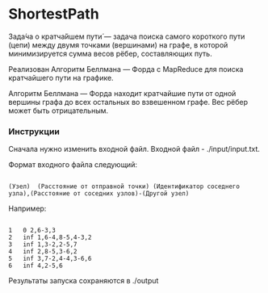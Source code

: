 # ShortestPath
Зада́ча о кратча́йшем пути́ — задача поиска самого короткого пути (цепи) между двумя точками (вершинами) на графе, в которой минимизируется сумма весов рёбер, составляющих путь.

Реализован Алгоритм Беллмана — Форда с MapReduce для поиска кратчайшего пути на графике.

Алгоритм Беллмана — Форда находит кратчайшие пути от одной вершины графа до всех остальных во взвешенном графе. Вес рёбер может быть отрицательным.

### Инструкции
Сначала нужно изменить входной файл. Входной файл - ./input/input.txt.

Формат входного файла следующий:
<pre><code>
(Узел)  (Расстояние от отправной точки) (Идентификатор соседнего узла),(Расстояние от соседних узлов)-(Другой узел)
</code></pre>

Например:
<pre><code>
1	0 2,6-3,3
2	inf 1,6-4,8-5,4-3,2
3	inf 1,3-2,2-5,7
4	inf 2,8-5,3-6,2
5	inf 3,7-2,4-4,3-6,6
6	inf 4,2-5,6
</code></pre>

Результаты запуска сохраняются в ./output
